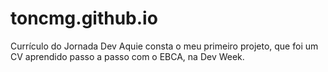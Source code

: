 # toncmg.github.io
Currículo do Jornada Dev
Aquie consta o meu primeiro projeto, que foi um CV aprendido passo a passo com o EBCA, na Dev Week.
